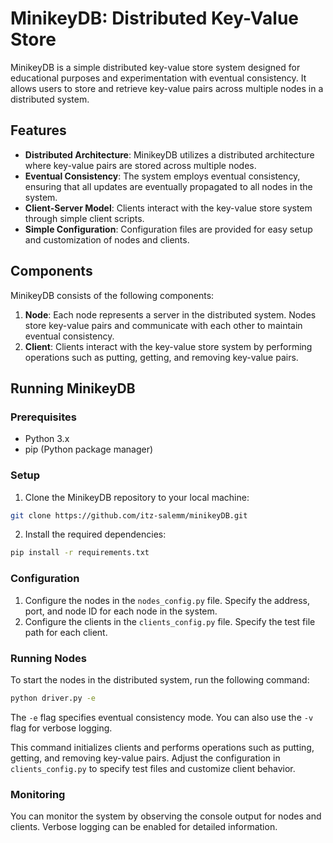 # MinikeyDB: Distributed Key-Value Store

MinikeyDB is a simple distributed key-value store system designed for educational purposes and experimentation with eventual consistency. It allows users to store and retrieve key-value pairs across multiple nodes in a distributed system.

## Features

- **Distributed Architecture**: MinikeyDB utilizes a distributed architecture where key-value pairs are stored across multiple nodes.
- **Eventual Consistency**: The system employs eventual consistency, ensuring that all updates are eventually propagated to all nodes in the system.
- **Client-Server Model**: Clients interact with the key-value store system through simple client scripts.
- **Simple Configuration**: Configuration files are provided for easy setup and customization of nodes and clients.

## Components

MinikeyDB consists of the following components:

1. **Node**: Each node represents a server in the distributed system. Nodes store key-value pairs and communicate with each other to maintain eventual consistency.
2. **Client**: Clients interact with the key-value store system by performing operations such as putting, getting, and removing key-value pairs.

## Running MinikeyDB

### Prerequisites

- Python 3.x
- pip (Python package manager)

### Setup

1. Clone the MinikeyDB repository to your local machine:

```sh
git clone https://github.com/itz-salemm/minikeyDB.git
```

2. Install the required dependencies:

```sh
pip install -r requirements.txt
```

### Configuration

1. Configure the nodes in the `nodes_config.py` file. Specify the address, port, and node ID for each node in the system.
2. Configure the clients in the `clients_config.py` file. Specify the test file path for each client.

### Running Nodes

To start the nodes in the distributed system, run the following command:

```sh
python driver.py -e
```

The `-e` flag specifies eventual consistency mode. You can also use the `-v` flag for verbose logging.

This command initializes clients and performs operations such as putting, getting, and removing key-value pairs. Adjust the configuration in `clients_config.py` to specify test files and customize client behavior.

### Monitoring

You can monitor the system by observing the console output for nodes and clients. Verbose logging can be enabled for detailed information.
